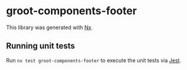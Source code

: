 # groot-components-footer

This library was generated with [Nx](https://nx.dev).

## Running unit tests

Run `nx test groot-components-footer` to execute the unit tests via [Jest](https://jestjs.io).

